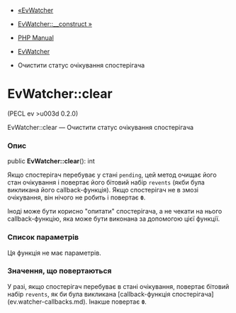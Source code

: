 - [«EvWatcher](class.evwatcher.md)
- [EvWatcher::\_\_construct »](evwatcher.construct.md)

- [PHP Manual](index.md)
- [EvWatcher](class.evwatcher.md)
- Очистити статус очікування спостерігача

# EvWatcher::clear

(PECL ev \>u003d 0.2.0)

EvWatcher::clear — Очистити статус очікування спостерігача

### Опис

public **EvWatcher::clear**(): int

Якщо спостерігач перебуває у стані `pending`, цей метод очищає його
стан очікування і повертає його бітовий набір `revents` (якби
була викликана його callback-функція). Якщо спостерігач не в змозі
очікування, він нічого не робить і повертає **`0`**.

Іноді може бути корисно "опитати" спостерігача, а не чекати на нього
callback-функцію, яка може бути виконана за допомогою цієї функції.

### Список параметрів

Ця функція не має параметрів.

### Значення, що повертаються

У разі, якщо спостерігач перебуває в стані очікування, повертає
бітовий набір `revents`, як би була викликана [callback-функція
спостерігача] (ev.watcher-callbacks.md). Інакше повертає
**`0`**.
